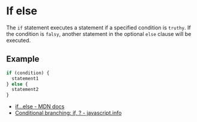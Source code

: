# If else

The `if` statement executes a statement if a specified condition is `truthy`. If the condition is `falsy`, another statement in the optional `else` clause will be executed.

## Example
```js
if (condition) {
  statement1
} else {
  statement2
}
```

- [if...else - MDN docs](https://developer.mozilla.org/en-US/docs/Web/JavaScript/Reference/Statements/if...else)
- [Conditional branching: if, ? - javascript.info](https://javascript.info/ifelse)
